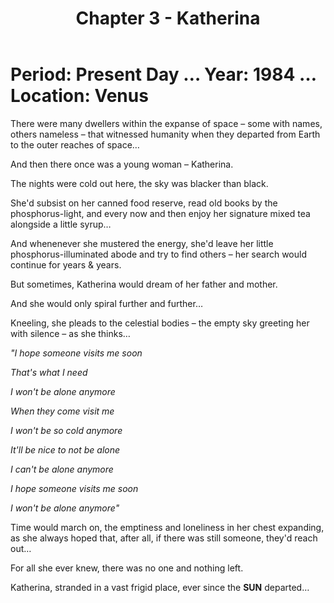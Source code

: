 ﻿---
title: Chapter 3 - Katherina
excerpt: Chapter of the Red King.
header:
  image: /assets/images/RedKingHeader.jpg
permalink: /red-king-katherina/
sidebar:
  nav: "king"
---
# Period: Present Day … Year: 1984 … Location: Venus

There were many dwellers within the expanse of space – some with names, others nameless – that witnessed humanity when they departed from Earth to the outer reaches of space…

And then there once was a young woman – Katherina.

The nights were cold out here, the sky was blacker than black.

She'd subsist on her canned food reserve, read old books by the phosphorus-light, and every now and then enjoy her signature mixed tea alongside a little syrup…

And whenenever she mustered the energy, she'd leave her little phosphorus-illuminated abode and try to find others – her search would continue for years & years.

But sometimes, Katherina would dream of her father and mother.

And she would only spiral further and further…

Kneeling, she pleads to the celestial bodies – the empty sky greeting her with silence – as she thinks…

*"I hope someone visits me soon*

*That's what I need*

*I won't be alone anymore*

*When they come visit me*

*I won't be so cold anymore*

*It'll be nice to not be alone*

*I can't be alone anymore*

*I hope someone visits me soon*

*I won't be alone anymore"* 

Time would march on, the emptiness and loneliness in her chest expanding, as she always hoped that, after all, if there was still someone, they'd reach out…

For all she ever knew, there was no one and nothing left.

Katherina, stranded in a vast frigid place, ever since the **SUN** departed…